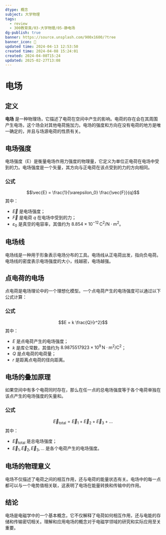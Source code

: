 ```yaml
---
dtype: 概念
subject: 大学物理
tags:
  - review
  - 300教育类/03-大学物理/05-静电场
dg-publish: true
banner: https://source.unsplash.com/900x1600/?tree
banner_icon: 🧠
updated time: 2024-04-13 12:53:50
created time: 2024-04-08 15:24:01
created: 2024-04-08T15:24
updated: 2025-02-27T13:08
---
```


# 电场

## 定义
**电场** 是一种物理场，它描述了电荷在空间中产生的影响。电荷的存在会在其周围产生电场，这个场会对其他电荷施加力。电场的强度和方向在没有电荷的地方是唯一确定的，并且与场源电荷的性质有关。

## 电场强度
电场强度（E）是衡量电场作用力强度的物理量，它定义为单位正电荷在电场中受到的力。电场强度是一个矢量，其方向与正电荷在该点受到的力的方向相同。

### 公式
$$\vec{E} = \frac{1}{\varepsilon_0} \frac{\vec{F}}{q}$$
其中：
- $\vec{E}$ 是电场强度；
- $\vec{F}$ 是电荷 $q$ 在电场中受到的力；
- $\varepsilon_0$ 是真空的电容率，其值约为 $8.854 \times 10^{-12} \, \text{C}^2/\text{N}\cdot\text{m}^2$。

## 电场线
电场线是一种用于形象表示电场分布的工具。电场线从正电荷出发，指向负电荷。电场线的密度表示电场强度的大小，线越密，电场越强。

## 点电荷的电场
点电荷是电场理论中的一个理想化模型。一个点电荷产生的电场强度可以通过以下公式计算：

### 公式
$$E = k \frac{Q}{r^2}$$
其中：
- $E$ 是点电荷产生的电场强度；
- $k$ 是库仑常数，其值约为 $8.9875517923 \times 10^9 \, \text{N}\cdot\text{m}^2/\text{C}^2$；
- $Q$ 是点电荷的电荷量；
- $r$ 是距离点电荷的径向距离。

## 电场的叠加原理
如果空间中有多个电荷同时存在，那么在任一点的总电场强度等于各个电荷单独在该点产生的电场强度的矢量和。

### 公式
$$\vec{E}_{\text{total}} = \vec{E}_1 + \vec{E}_2 + \vec{E}_3 + \ldots$$
其中：
- $\vec{E}_{\text{total}}$ 是总电场强度；
- $\vec{E}_1, \vec{E}_2, \vec{E}_3, \ldots$ 是各个电荷产生的电场强度。

## 电场的物理意义
电场不仅描述了电荷之间的相互作用，还与电荷的能量状态有关。电场中的每一点都可以与一个电势值相关联，这表明了电场在能量转换和传输中的作用。

## 结论
电场是电磁学中的一个基本概念，它不仅解释了电荷如何相互作用，还与电能的存储和传输密切相关。理解和应用电场的概念对于电磁学领域的研究和实际应用至关重要。
